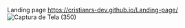 Landing page
https://cristianrs-dev.github.io/Landing-page/
![Captura de Tela (350)](https://user-images.githubusercontent.com/58758617/185715355-33b79a22-a743-4502-bad7-d7dfc0121342.png)
